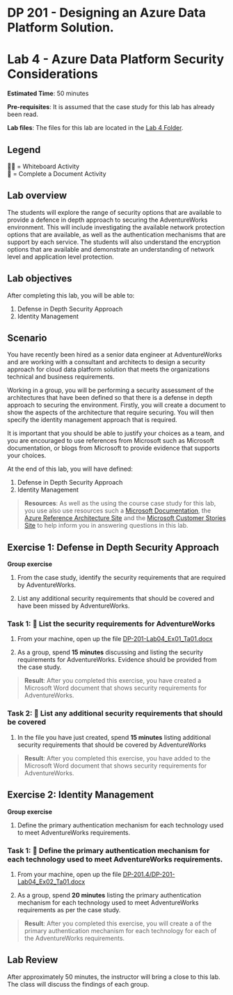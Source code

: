 # DP 201 - Designing an Azure Data Platform Solution.
# Lab 4 - Azure Data Platform Security Considerations

**Estimated Time**: 50 minutes

**Pre-requisites**: It is assumed that the case study for this lab has already been read.

**Lab files**: The files for this lab are located in the [Lab 4 Folder](/Labfiles/Starter/DP-201.4/).

## Legend  
👩‍🏫 = Whiteboard Activity  
📄 = Complete a Document Activity

## Lab overview

The students will explore the range of security options that are available to provide a defence in depth approach to securing the AdventureWorks environment. This will include investigating the available network protection options that are available, as well as the authentication mechanisms that are support by each service. The students will also understand the encryption options that are available and demonstrate an understanding of network level and application level protection.

## Lab objectives
  
After completing this lab, you will be able to:

1. Defense in Depth Security Approach
1. Identity Management

## Scenario
  
You have recently been hired as a senior data engineer at AdventureWorks and are working with a consultant and architects to design a security approach for cloud data platform solution that meets the organizations technical and business requirements.

Working in a group, you will be performing a security assessment of the architectures that have been defined so that there is a defense in depth approach to securing the environment. Firstly, you will create a document to show the aspects of the architecture that require securing. You will then specify the identity management approach that is required. 

It is important that you should be able to justify your choices as a team, and you are encouraged to use references from Microsoft such as Microsoft documentation, or blogs from Microsoft to provide evidence that supports your choices.

At the end of this lab, you will have defined:

1. Defense in Depth Security Approach
1. Identity Management

>**Resources**: As well as the using the course case study for this lab, you use also use resources such a [Microsoft Documentation](https://docs.microsoft.com), the [Azure Reference Architecture Site](https://docs.microsoft.com/en-us/azure/architecture/reference-architectures/) and the [Microsoft Customer Stories Site](https://customers.microsoft.com/) to help inform you in answering questions in this lab.

## Exercise 1: Defense in Depth Security Approach

**Group exercise**
  
1. From the case study, identify the security requirements that are required by AdventureWorks.

1. List any additional security requirements that should be covered and have been missed by AdventureWorks.

### Task 1: 📄 List the security requirements for AdventureWorks

1. From your machine, open up the file [DP-201-Lab04_Ex01_Ta01.docx](../Labfiles/Starter/DP-201.4/DP-201-Lab04_Ex01_Ta01.docx)

1. As a group, spend **15 minutes** discussing and listing the security requirements for AdventureWorks. Evidence should be provided from the case study.

> **Result**: After you completed this exercise, you have created a Microsoft Word document that shows security requirements for AdventureWorks.

### Task 2: 📄 List any additional security requirements that should be covered

1. In the file you have just created, spend **15 minutes** listing additional security requirements that should be covered by AdventureWorks

> **Result**: After you completed this exercise, you have added to the Microsoft Word document that shows security requirements for AdventureWorks.

## Exercise 2: Identity Management

**Group exercise**
  
1. Define the primary authentication mechanism for each technology used to meet AdventureWorks requirements.

### Task 1: 📄 Define the primary authentication mechanism for each technology used to meet AdventureWorks requirements.

1. From your machine, open up the file [DP-201.4/DP-201-Lab04_Ex02_Ta01.docx](../Labfiles/Starter/DP-201.4/DP-201-Lab04_Ex02_Ta01.docx)

1. As a group, spend **20 minutes** listing the primary authentication mechanism for each technology used to meet AdventureWorks requirements as per the case study.

> **Result**: After you completed this exercise, you will create a of the primary authentication mechanism for each technology for each of the AdventureWorks requirements.

## Lab Review

After approximately 50 minutes, the instructor will bring a close to this lab. The class will discuss the findings of each group.